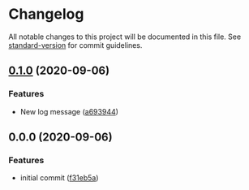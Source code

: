 # Changelog

All notable changes to this project will be documented in this file. See [standard-version](https://github.com/conventional-changelog/standard-version) for commit guidelines.

## [0.1.0](https://github.com/mokkapps/changelog-generator-demo//compare/v0.0.0...v0.1.0) (2020-09-06)


### Features

* New log message ([a693944](https://github.com/mokkapps/changelog-generator-demo/commits/a693944b0a2d3ac19466df50e0a73d1aa98b8737))

## 0.0.0 (2020-09-06)


### Features

* initial commit ([f31eb5a](https://github.com/mokkapps/changelog-generator-demo/commits/f31eb5a01b7e770a3540d2e5199d556278acfbb4))
